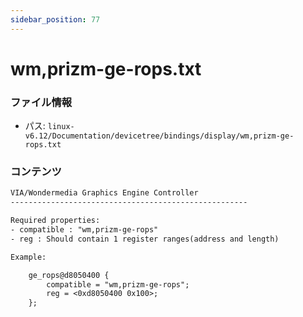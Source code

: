 ```yaml
---
sidebar_position: 77
---
```

# wm,prizm-ge-rops.txt

### ファイル情報

- パス: `linux-v6.12/Documentation/devicetree/bindings/display/wm,prizm-ge-rops.txt`

### コンテンツ

```txt
VIA/Wondermedia Graphics Engine Controller
-----------------------------------------------------

Required properties:
- compatible : "wm,prizm-ge-rops"
- reg : Should contain 1 register ranges(address and length)

Example:

	ge_rops@d8050400 {
		compatible = "wm,prizm-ge-rops";
		reg = <0xd8050400 0x100>;
	};

```
